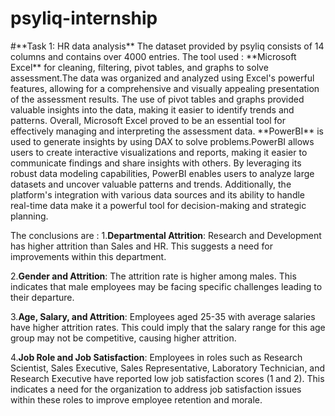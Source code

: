 # psyliq-internship
<pr>
#**Task 1: HR data analysis**
The dataset provided by psyliq consists of 14 columns and contains over 4000 entries.
The tool used :
**Microsoft Excel** for cleaning, filtering, pivot tables, and graphs to solve assessment.The data was organized and analyzed using Excel's powerful features, allowing for a comprehensive and visually appealing presentation of the assessment results. The use of pivot tables and graphs provided valuable insights into the data, making it easier to identify trends and patterns. Overall, Microsoft Excel proved to be an essential tool for effectively managing and interpreting the assessment data.
**PowerBI** is used to generate insights by using DAX to solve problems.PowerBI allows users to create interactive visualizations and reports, making it easier to communicate findings and share insights with others. By leveraging its robust data modeling capabilities, PowerBI enables users to analyze large datasets and uncover valuable patterns and trends. Additionally, the platform's integration with various data sources and its ability to handle real-time data make it a powerful tool for decision-making and strategic planning.

The conclusions are :
1.**Departmental Attrition**: Research and Development has higher attrition than Sales and HR. This suggests a need for improvements within this department.

2.**Gender and Attrition**: The attrition rate is higher among males. This indicates that male employees may be facing specific challenges leading to their departure.

3.**Age, Salary, and Attrition**: Employees aged 25-35 with average salaries have higher attrition rates. This could imply that the salary range for this age group may not be competitive, causing higher attrition.

4.**Job Role and Job Satisfaction**: Employees in roles such as Research Scientist, Sales Executive, Sales Representative, Laboratory Technician, and Research Executive have reported low job satisfaction scores (1 and 2). This indicates a need for the organization to address job satisfaction issues within these roles to improve employee retention and morale.
